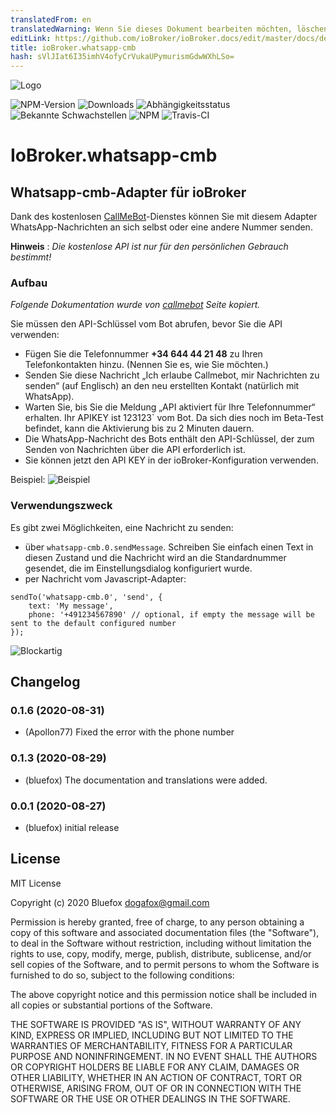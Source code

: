 ```yaml
---
translatedFrom: en
translatedWarning: Wenn Sie dieses Dokument bearbeiten möchten, löschen Sie bitte das Feld "translationsFrom". Andernfalls wird dieses Dokument automatisch erneut übersetzt
editLink: https://github.com/ioBroker/ioBroker.docs/edit/master/docs/de/adapterref/iobroker.whatsapp-cmb/README.md
title: ioBroker.whatsapp-cmb
hash: sVlJIat6I35imhV4ofyCrVukaUPymurismGdwWXhLSo=
---
```

![Logo](../../../en/adapterref/iobroker.whatsapp-cmb/admin/whatsapp-cmb.png)

![NPM-Version](http://img.shields.io/npm/v/iobroker.whatsapp-cmb.svg)
![Downloads](https://img.shields.io/npm/dm/iobroker.whatsapp-cmb.svg)
![Abhängigkeitsstatus](https://img.shields.io/david/ioBroker/iobroker.whatsapp-cmb.svg)
![Bekannte Schwachstellen](https://snyk.io/test/github/ioBroker/ioBroker.whatsapp-cmb/badge.svg)
![NPM](https://nodei.co/npm/iobroker.whatsapp-cmb.png?downloads=true)
![Travis-CI](http://img.shields.io/travis/ioBroker/ioBroker.whatsapp-cmb/master.svg)

# IoBroker.whatsapp-cmb
## Whatsapp-cmb-Adapter für ioBroker
Dank des kostenlosen [CallMeBot](https://www.callmebot.com/blog/free-api-whatsapp-messages/)-Dienstes können Sie mit diesem Adapter WhatsApp-Nachrichten an sich selbst oder eine andere Nummer senden.

**Hinweis** : *Die kostenlose API ist nur für den persönlichen Gebrauch bestimmt!*

### Aufbau
*Folgende Dokumentation wurde von [callmebot](https://www.callmebot.com/blog/free-api-whatsapp-messages/) Seite kopiert.*

Sie müssen den API-Schlüssel vom Bot abrufen, bevor Sie die API verwenden:

- Fügen Sie die Telefonnummer **+34 644 44 21 48** zu Ihren Telefonkontakten hinzu. (Nennen Sie es, wie Sie möchten.)
- Senden Sie diese Nachricht „Ich erlaube Callmebot, mir Nachrichten zu senden“ (auf Englisch) an den neu erstellten Kontakt (natürlich mit WhatsApp).
- Warten Sie, bis Sie die Meldung „API aktiviert für Ihre Telefonnummer“ erhalten. Ihr APIKEY ist 123123` vom Bot. Da sich dies noch im Beta-Test befindet, kann die Aktivierung bis zu 2 Minuten dauern.
- Die WhatsApp-Nachricht des Bots enthält den API-Schlüssel, der zum Senden von Nachrichten über die API erforderlich ist.
- Sie können jetzt den API KEY in der ioBroker-Konfiguration verwenden.

Beispiel: ![Beispiel](../../../en/adapterref/iobroker.whatsapp-cmb/img/whatsapp.jpg)

### Verwendungszweck
Es gibt zwei Möglichkeiten, eine Nachricht zu senden:

- über `whatsapp-cmb.0.sendMessage`. Schreiben Sie einfach einen Text in diesen Zustand und die Nachricht wird an die Standardnummer gesendet, die im Einstellungsdialog konfiguriert wurde.
- per Nachricht vom Javascript-Adapter:

```
sendTo('whatsapp-cmb.0', 'send', {
    text: 'My message',
    phone: '+491234567890' // optional, if empty the message will be sent to the default configured number
});
```

![Blockartig](../../../en/adapterref/iobroker.whatsapp-cmb/img/blockly.png)

<!-- Platzhalter für die nächste Version (am Zeilenanfang):

### __LAUFENDE ARBEIT__ -->

## Changelog
### 0.1.6 (2020-08-31)
* (Apollon77) Fixed the error with the phone number

### 0.1.3 (2020-08-29)
* (bluefox) The documentation and translations were added.

### 0.0.1 (2020-08-27)
* (bluefox) initial release

## License
MIT License

Copyright (c) 2020 Bluefox <dogafox@gmail.com>

Permission is hereby granted, free of charge, to any person obtaining a copy
of this software and associated documentation files (the "Software"), to deal
in the Software without restriction, including without limitation the rights
to use, copy, modify, merge, publish, distribute, sublicense, and/or sell
copies of the Software, and to permit persons to whom the Software is
furnished to do so, subject to the following conditions:

The above copyright notice and this permission notice shall be included in all
copies or substantial portions of the Software.

THE SOFTWARE IS PROVIDED "AS IS", WITHOUT WARRANTY OF ANY KIND, EXPRESS OR
IMPLIED, INCLUDING BUT NOT LIMITED TO THE WARRANTIES OF MERCHANTABILITY,
FITNESS FOR A PARTICULAR PURPOSE AND NONINFRINGEMENT. IN NO EVENT SHALL THE
AUTHORS OR COPYRIGHT HOLDERS BE LIABLE FOR ANY CLAIM, DAMAGES OR OTHER
LIABILITY, WHETHER IN AN ACTION OF CONTRACT, TORT OR OTHERWISE, ARISING FROM,
OUT OF OR IN CONNECTION WITH THE SOFTWARE OR THE USE OR OTHER DEALINGS IN THE
SOFTWARE.